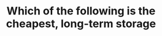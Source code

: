 ---
layout: answer
title: "Which of the following is the cheapest, long-term storage "
blurb: "<p>AWS S3 Glacier Deep Archive is the cheapest data storage option.</p>
<p>AWS Snowball is a petabyte-scale data transport service.</p>"
quid: 47
---